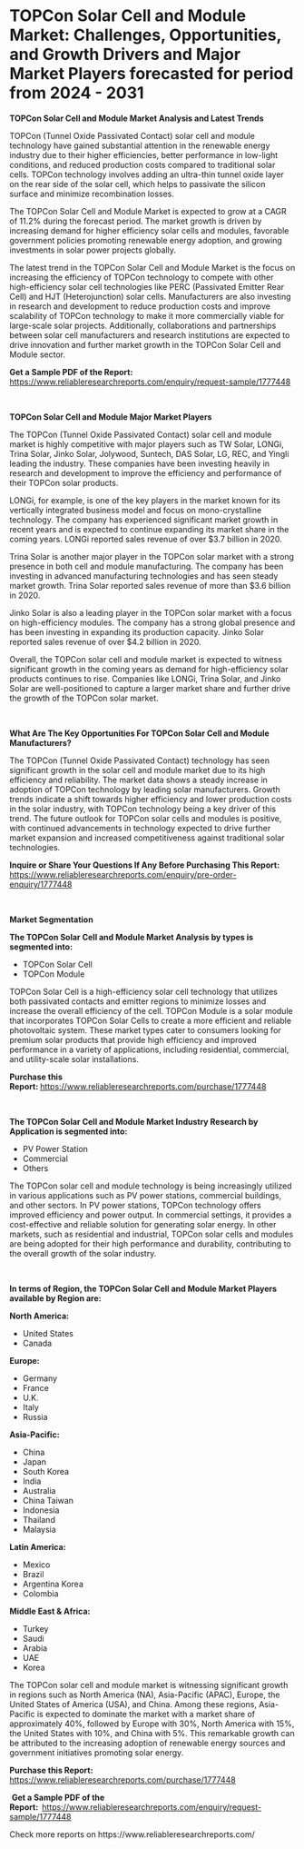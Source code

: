 <p><h1>TOPCon Solar Cell and Module Market: Challenges, Opportunities, and Growth Drivers and Major Market Players forecasted for period from 2024 - 2031</h1></p><p><strong>TOPCon Solar Cell and Module Market Analysis and Latest Trends</strong></p>
<p><p>TOPCon (Tunnel Oxide Passivated Contact) solar cell and module technology have gained substantial attention in the renewable energy industry due to their higher efficiencies, better performance in low-light conditions, and reduced production costs compared to traditional solar cells. TOPCon technology involves adding an ultra-thin tunnel oxide layer on the rear side of the solar cell, which helps to passivate the silicon surface and minimize recombination losses.</p><p>The TOPCon Solar Cell and Module Market is expected to grow at a CAGR of 11.2% during the forecast period. The market growth is driven by increasing demand for higher efficiency solar cells and modules, favorable government policies promoting renewable energy adoption, and growing investments in solar power projects globally.</p><p>The latest trend in the TOPCon Solar Cell and Module Market is the focus on increasing the efficiency of TOPCon technology to compete with other high-efficiency solar cell technologies like PERC (Passivated Emitter Rear Cell) and HJT (Heterojunction) solar cells. Manufacturers are also investing in research and development to reduce production costs and improve scalability of TOPCon technology to make it more commercially viable for large-scale solar projects. Additionally, collaborations and partnerships between solar cell manufacturers and research institutions are expected to drive innovation and further market growth in the TOPCon Solar Cell and Module sector.</p></p>
<p><strong>Get a Sample PDF of the Report:&nbsp;</strong> <a href="https://www.reliableresearchreports.com/enquiry/request-sample/1777448">https://www.reliableresearchreports.com/enquiry/request-sample/1777448</a></p>
<p>&nbsp;</p>
<p><strong>TOPCon Solar Cell and Module Major Market Players</strong></p>
<p><p>The TOPCon (Tunnel Oxide Passivated Contact) solar cell and module market is highly competitive with major players such as TW Solar, LONGi, Trina Solar, Jinko Solar, Jolywood, Suntech, DAS Solar, LG, REC, and Yingli leading the industry. These companies have been investing heavily in research and development to improve the efficiency and performance of their TOPCon solar products.</p><p>LONGi, for example, is one of the key players in the market known for its vertically integrated business model and focus on mono-crystalline technology. The company has experienced significant market growth in recent years and is expected to continue expanding its market share in the coming years. LONGi reported sales revenue of over $3.7 billion in 2020.</p><p>Trina Solar is another major player in the TOPCon solar market with a strong presence in both cell and module manufacturing. The company has been investing in advanced manufacturing technologies and has seen steady market growth. Trina Solar reported sales revenue of more than $3.6 billion in 2020.</p><p>Jinko Solar is also a leading player in the TOPCon solar market with a focus on high-efficiency modules. The company has a strong global presence and has been investing in expanding its production capacity. Jinko Solar reported sales revenue of over $4.2 billion in 2020.</p><p>Overall, the TOPCon solar cell and module market is expected to witness significant growth in the coming years as demand for high-efficiency solar products continues to rise. Companies like LONGi, Trina Solar, and Jinko Solar are well-positioned to capture a larger market share and further drive the growth of the TOPCon solar market.</p></p>
<p>&nbsp;</p>
<p><strong>What Are The Key Opportunities For TOPCon Solar Cell and Module Manufacturers?</strong></p>
<p><p>The TOPCon (Tunnel Oxide Passivated Contact) technology has seen significant growth in the solar cell and module market due to its high efficiency and reliability. The market data shows a steady increase in adoption of TOPCon technology by leading solar manufacturers. Growth trends indicate a shift towards higher efficiency and lower production costs in the solar industry, with TOPCon technology being a key driver of this trend. The future outlook for TOPCon solar cells and modules is positive, with continued advancements in technology expected to drive further market expansion and increased competitiveness against traditional solar technologies.</p></p>
<p><strong>Inquire or Share Your Questions If Any Before Purchasing This Report:</strong> <a href="https://www.reliableresearchreports.com/enquiry/pre-order-enquiry/1777448">https://www.reliableresearchreports.com/enquiry/pre-order-enquiry/1777448</a></p>
<p>&nbsp;</p>
<p><strong>Market Segmentation</strong></p>
<p><strong>The TOPCon Solar Cell and Module Market Analysis by types is segmented into:</strong></p>
<p><ul><li>TOPCon Solar Cell</li><li>TOPCon Module</li></ul></p>
<p><p>TOPCon Solar Cell is a high-efficiency solar cell technology that utilizes both passivated contacts and emitter regions to minimize losses and increase the overall efficiency of the cell. TOPCon Module is a solar module that incorporates TOPCon Solar Cells to create a more efficient and reliable photovoltaic system. These market types cater to consumers looking for premium solar products that provide high efficiency and improved performance in a variety of applications, including residential, commercial, and utility-scale solar installations.</p></p>
<p><strong>Purchase this Report:&nbsp;</strong><a href="https://www.reliableresearchreports.com/purchase/1777448">https://www.reliableresearchreports.com/purchase/1777448</a></p>
<p>&nbsp;</p>
<p><strong>The TOPCon Solar Cell and Module Market Industry Research by Application is segmented into:</strong></p>
<p><ul><li>PV Power Station</li><li>Commercial</li><li>Others</li></ul></p>
<p><p>The TOPCon solar cell and module technology is being increasingly utilized in various applications such as PV power stations, commercial buildings, and other sectors. In PV power stations, TOPCon technology offers improved efficiency and power output. In commercial settings, it provides a cost-effective and reliable solution for generating solar energy. In other markets, such as residential and industrial, TOPCon solar cells and modules are being adopted for their high performance and durability, contributing to the overall growth of the solar industry.</p></p>
<p>&nbsp;</p>
<p><strong>In terms of Region, the TOPCon Solar Cell and Module Market Players available by Region are:</strong></p>
<p>
    <p> <strong> North America: </strong>
        <ul>
            <li>United States</li>
            <li>Canada</li>
        </ul>
        </p> 
    <p> <strong> Europe: </strong>
        <ul>
            <li>Germany</li>
            <li>France</li>
            <li>U.K.</li>
            <li>Italy</li>
            <li>Russia</li>
        </ul>
        </p> 
    <p> <strong> Asia-Pacific: </strong>
        <ul>
            <li>China</li>
            <li>Japan</li>
            <li>South Korea</li>
            <li>India</li>
            <li>Australia</li>
            <li>China Taiwan</li>
            <li>Indonesia</li>
            <li>Thailand</li>
            <li>Malaysia</li>
        </ul>
        </p> 
    <p> <strong> Latin America: </strong>
        <ul>
            <li>Mexico</li>
            <li>Brazil</li>
            <li>Argentina Korea</li>
            <li>Colombia</li>
        </ul>
        </p> 
    <p> <strong> Middle East & Africa: </strong>
        <ul>
            <li>Turkey</li>
            <li>Saudi</li>
            <li>Arabia</li>
            <li>UAE</li>
            <li>Korea</li>
        </ul>
    </p>
    </p>
<p><p>The TOPCon solar cell and module market is witnessing significant growth in regions such as North America (NA), Asia-Pacific (APAC), Europe, the United States of America (USA), and China. Among these regions, Asia-Pacific is expected to dominate the market with a market share of approximately 40%, followed by Europe with 30%, North America with 15%, the United States with 10%, and China with 5%. This remarkable growth can be attributed to the increasing adoption of renewable energy sources and government initiatives promoting solar energy.</p></p>
<p><strong>Purchase this Report: </strong><a href="https://www.reliableresearchreports.com/purchase/1777448">https://www.reliableresearchreports.com/purchase/1777448</a></p>
<p>&nbsp;<strong>Get a Sample PDF of the Report:&nbsp;&nbsp;</strong><a href="https://www.reliableresearchreports.com/enquiry/request-sample/1777448">https://www.reliableresearchreports.com/enquiry/request-sample/1777448</a></p>
<p><strong></strong></p>
<p>Check more reports on https://www.reliableresearchreports.com/</p>